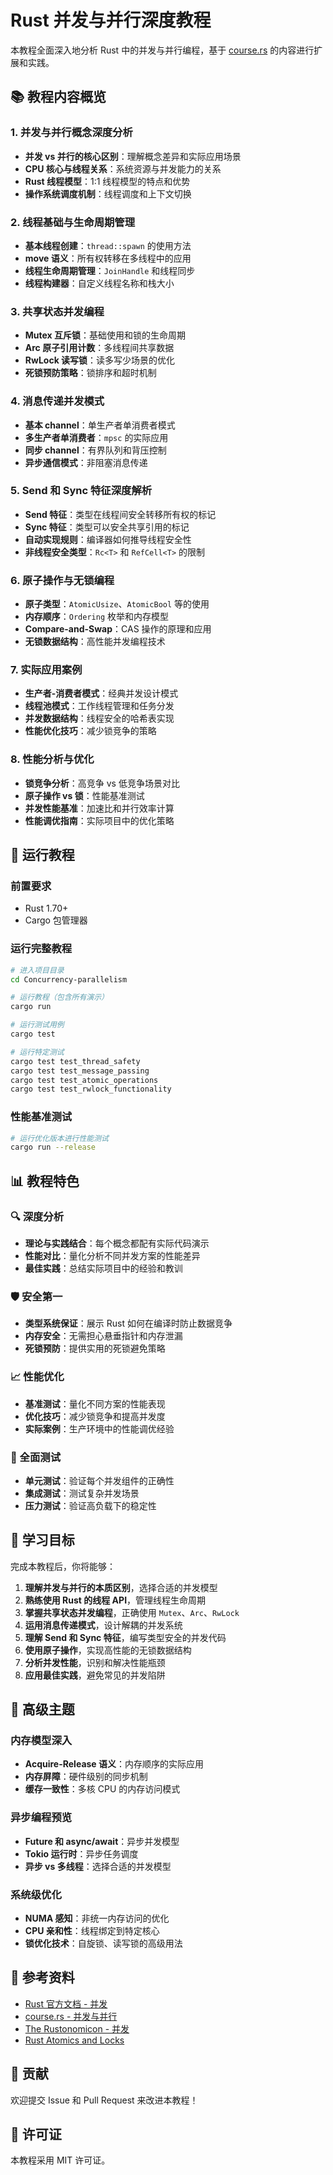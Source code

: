 # Rust 并发与并行深度教程

本教程全面深入地分析 Rust 中的并发与并行编程，基于 [course.rs](https://course.rs/advance/concurrency-with-threads/concurrency-parallelism.html) 的内容进行扩展和实践。

## 📚 教程内容概览

### 1. 并发与并行概念深度分析
- **并发 vs 并行的核心区别**：理解概念差异和实际应用场景
- **CPU 核心与线程关系**：系统资源与并发能力的关系
- **Rust 线程模型**：1:1 线程模型的特点和优势
- **操作系统调度机制**：线程调度和上下文切换

### 2. 线程基础与生命周期管理
- **基本线程创建**：`thread::spawn` 的使用方法
- **move 语义**：所有权转移在多线程中的应用
- **线程生命周期管理**：`JoinHandle` 和线程同步
- **线程构建器**：自定义线程名称和栈大小

### 3. 共享状态并发编程
- **Mutex 互斥锁**：基础使用和锁的生命周期
- **Arc 原子引用计数**：多线程间共享数据
- **RwLock 读写锁**：读多写少场景的优化
- **死锁预防策略**：锁排序和超时机制

### 4. 消息传递并发模式
- **基本 channel**：单生产者单消费者模式
- **多生产者单消费者**：`mpsc` 的实际应用
- **同步 channel**：有界队列和背压控制
- **异步通信模式**：非阻塞消息传递

### 5. Send 和 Sync 特征深度解析
- **Send 特征**：类型在线程间安全转移所有权的标记
- **Sync 特征**：类型可以安全共享引用的标记
- **自动实现规则**：编译器如何推导线程安全性
- **非线程安全类型**：`Rc<T>` 和 `RefCell<T>` 的限制

### 6. 原子操作与无锁编程
- **原子类型**：`AtomicUsize`、`AtomicBool` 等的使用
- **内存顺序**：`Ordering` 枚举和内存模型
- **Compare-and-Swap**：CAS 操作的原理和应用
- **无锁数据结构**：高性能并发编程技术

### 7. 实际应用案例
- **生产者-消费者模式**：经典并发设计模式
- **线程池模式**：工作线程管理和任务分发
- **并发数据结构**：线程安全的哈希表实现
- **性能优化技巧**：减少锁竞争的策略

### 8. 性能分析与优化
- **锁竞争分析**：高竞争 vs 低竞争场景对比
- **原子操作 vs 锁**：性能基准测试
- **并发性能基准**：加速比和并行效率计算
- **性能调优指南**：实际项目中的优化策略

## 🚀 运行教程

### 前置要求
- Rust 1.70+ 
- Cargo 包管理器

### 运行完整教程
```bash
# 进入项目目录
cd Concurrency-parallelism

# 运行教程（包含所有演示）
cargo run

# 运行测试用例
cargo test

# 运行特定测试
cargo test test_thread_safety
cargo test test_message_passing
cargo test test_atomic_operations
cargo test test_rwlock_functionality
```

### 性能基准测试
```bash
# 运行优化版本进行性能测试
cargo run --release
```

## 📊 教程特色

### 🔍 深度分析
- **理论与实践结合**：每个概念都配有实际代码演示
- **性能对比**：量化分析不同并发方案的性能差异
- **最佳实践**：总结实际项目中的经验和教训

### 🛡️ 安全第一
- **类型系统保证**：展示 Rust 如何在编译时防止数据竞争
- **内存安全**：无需担心悬垂指针和内存泄漏
- **死锁预防**：提供实用的死锁避免策略

### 📈 性能优化
- **基准测试**：量化不同方案的性能表现
- **优化技巧**：减少锁竞争和提高并发度
- **实际案例**：生产环境中的性能调优经验

### 🧪 全面测试
- **单元测试**：验证每个并发组件的正确性
- **集成测试**：测试复杂并发场景
- **压力测试**：验证高负载下的稳定性

## 🎯 学习目标

完成本教程后，你将能够：

1. **理解并发与并行的本质区别**，选择合适的并发模型
2. **熟练使用 Rust 的线程 API**，管理线程生命周期
3. **掌握共享状态并发编程**，正确使用 `Mutex`、`Arc`、`RwLock`
4. **运用消息传递模式**，设计解耦的并发系统
5. **理解 Send 和 Sync 特征**，编写类型安全的并发代码
6. **使用原子操作**，实现高性能的无锁数据结构
7. **分析并发性能**，识别和解决性能瓶颈
8. **应用最佳实践**，避免常见的并发陷阱

## 🔧 高级主题

### 内存模型深入
- **Acquire-Release 语义**：内存顺序的实际应用
- **内存屏障**：硬件级别的同步机制
- **缓存一致性**：多核 CPU 的内存访问模式

### 异步编程预览
- **Future 和 async/await**：异步并发模型
- **Tokio 运行时**：异步任务调度
- **异步 vs 多线程**：选择合适的并发模型

### 系统级优化
- **NUMA 感知**：非统一内存访问的优化
- **CPU 亲和性**：线程绑定到特定核心
- **锁优化技术**：自旋锁、读写锁的高级用法

## 📖 参考资料

- [Rust 官方文档 - 并发](https://doc.rust-lang.org/book/ch16-00-concurrency.html)
- [course.rs - 并发与并行](https://course.rs/advance/concurrency-with-threads/concurrency-parallelism.html)
- [The Rustonomicon - 并发](https://doc.rust-lang.org/nomicon/concurrency.html)
- [Rust Atomics and Locks](https://marabos.nl/atomics/)

## 🤝 贡献

欢迎提交 Issue 和 Pull Request 来改进本教程！

## 📄 许可证

本教程采用 MIT 许可证。